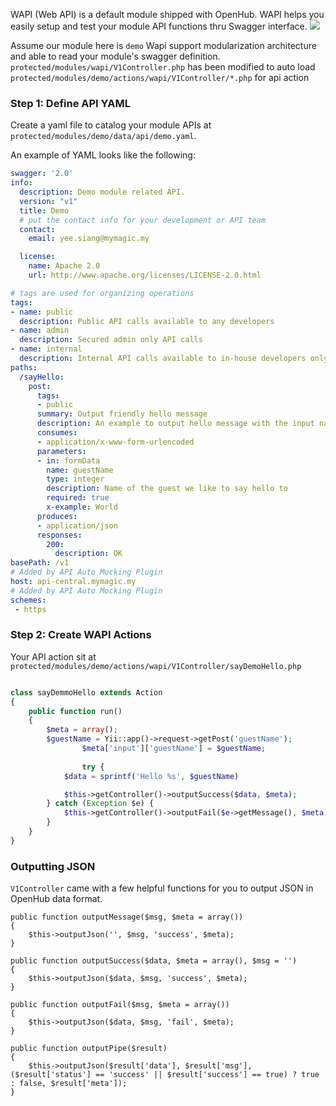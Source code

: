 WAPI (Web API) is a default module shipped with OpenHub. WAPI helps you easily setup and test your module API functions thru Swagger interface.
![](https://user-images.githubusercontent.com/5336690/74059169-7fb2f700-4a22-11ea-830f-f6ce7649cbd8.png)

Assume our module here is `demo`
Wapi support modularization architecture and able to read your module's swagger definition. `protected/modules/wapi/V1Controller.php` has been modified to auto load `protected/modules/demo/actions/wapi/V1Controller/*.php` for api action

### Step 1: Define API YAML
Create a yaml file to catalog your module APIs at `protected/modules/demo/data/api/demo.yaml`.

An example of YAML looks like the following:
```yaml
swagger: '2.0'
info:
  description: Demo module related API.
  version: "v1"
  title: Demo
  # put the contact info for your development or API team
  contact:
    email: yee.siang@mymagic.my

  license:
    name: Apache 2.0
    url: http://www.apache.org/licenses/LICENSE-2.0.html

# tags are used for organizing operations
tags:
- name: public
  description: Public API calls available to any developers
- name: admin
  description: Secured admin only API calls
- name: internal
  description: Internal API calls available to in-house developers only
paths:
  /sayHello:
    post:
      tags:
      - public
      summary: Output friendly hello message
      description: An example to output hello message with the input name
      consumes:
      - application/x-www-form-urlencoded
      parameters:
      - in: formData
        name: guestName
        type: integer
        description: Name of the guest we like to say hello to
        required: true
        x-example: World
      produces:
      - application/json
      responses:
        200:
          description: OK
basePath: /v1
# Added by API Auto Mocking Plugin
host: api-central.mymagic.my
# Added by API Auto Mocking Plugin
schemes:
 - https
```

### Step 2: Create WAPI Actions
Your API action sit at `protected/modules/demo/actions/wapi/V1Controller/sayDemoHello.php`
```php

class sayDemmoHello extends Action
{
	public function run()
	{
		$meta = array();
		$guestName = Yii::app()->request->getPost('guestName');
                $meta['input']['guestName'] = $guestName;
		
                try {
			$data = sprintf('Hello %s', $guestName)

			$this->getController()->outputSuccess($data, $meta);
		} catch (Exception $e) {
			$this->getController()->outputFail($e->getMessage(), $meta);
		}
	}
}
```

### Outputting JSON
`V1Controller` came with a few helpful functions for you to output JSON in OpenHub data format.

```
public function outputMessage($msg, $meta = array())
{
    $this->outputJson('', $msg, 'success', $meta);
}

public function outputSuccess($data, $meta = array(), $msg = '')
{
    $this->outputJson($data, $msg, 'success', $meta);
}

public function outputFail($msg, $meta = array())
{
    $this->outputJson($data, $msg, 'fail', $meta);
}

public function outputPipe($result)
{
    $this->outputJson($result['data'], $result['msg'], ($result['status'] == 'success' || $result['success'] == true) ? true : false, $result['meta']);
}
```


